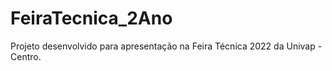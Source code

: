 # FeiraTecnica_2Ano
Projeto desenvolvido para apresentação na Feira Técnica 2022 da Univap - Centro.
